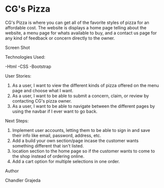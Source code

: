 # CG's Pizza

CG's Pizza is where you can get all of the favorite styles of pizza for an affordable cost. 
The website is displays a home page telling about the website, a menu page for whats available to buy, and a contact us page for any kind of feedback or concern directly to the owner.

Screen Shot

Technologies Used:

-Html
-CSS
-Bootstrap

User Stories:

1. As a user, I want to view the different kinds of pizza offered on the menu page and choose what I want.
2. As a user, I want to be able to submit a concern, claim, or review by contacting CG's pizza owner.
3. As a user, I want to be able to navigate between the different pages by using the navbar if I ever want to go back.

Next Steps:

1. Implement user accounts, letting them to be able to sign in and save their info like email, password, address, etc.
2. Add a build your own section/page incase the customer wants something different that isn't listed.
3. location section to the home page so if the customer wants to come to the shop instead of ordering online.
4. Add a cart option for multiple selections in one order.

Author

Chandler Grajeda